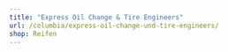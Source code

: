 ```yaml
---
title: "Express Oil Change & Tire Engineers"
url: /columbia/express-oil-change-und-tire-engineers/
shop: Reifen
---
```

